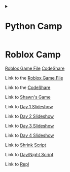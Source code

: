 
<details>
    
<summary><h1>Python Camp</h1></summary>

Link to the test [Python 3 Repl](https://repl.it/@ShawnReardon/PythonCampPY)

Link to the [CodeShare](https://codeshare.io/5R40oo)

Link to [Vampire Game Repl ](https://repl.it/@ShawnReardon/VampirePizzaDirectory)

Link to [Vampire Slideshow ](https://docs.google.com/presentation/d/e/2PACX-1vQu6omYqIUe_eOli4P8P1e8eltbx66xMjEcRPI6zC4YG8b7fqrJffp_0MfQgrOAYw/pub?start=true&loop=false&delayms=60000)

Link to [Other Slideshow ](https://docs.google.com/presentation/d/e/2PACX-1vTqqsl_3sZCDxCyPjnRFgwr-HnLzVV0X9iujQJv7rYcvjydVkoGRxoUsnHCyp31ajEzAL9tCCOTFfxn/pub?start=true&loop=false&delayms=60000)

</details>







<h1>Roblox Camp</h1>
<a href="https://drive.google.com/file/d/1kwWCEo5MRjDH05u1cHCq4KZsX3gtPdlO/view?usp=sharing">Roblox Game File</a>
<a href="https://codeshare.io/5R40oo">CodeShare</a>

Link to the [Roblox Game File](https://drive.google.com/file/d/1kwWCEo5MRjDH05u1cHCq4KZsX3gtPdlO/view?usp=sharing)

Link to the [CodeShare](https://codeshare.io/5R40oo)

Link to [Shawn's Game ](https://www.roblox.com/games/5478445750/Stay-Charged)

Link to [Day 1 Slideshow ](https://docs.google.com/presentation/d/e/2PACX-1vTowheX9Jtswkif6fueE0m3d_NG8lLb6p3nsXyCp9LLkTpjUzZHbBPoItvrXgld2CT3_gOxKduft4z_/pub?start=false&loop=false&delayms=3000)

Link to [Day 2 Slideshow ](https://docs.google.com/presentation/d/e/2PACX-1vRRb--CJNLJyG-Svc3Gx3K-8WtRVb-GDbrhnHuQi6nptVmnYDFXXq3joNi74mepUVbhXBdHHtgjUAXJ/pub?start=false&loop=false&delayms=3000)

Link to [Day 3 Slideshow ](https://docs.google.com/presentation/d/e/2PACX-1vSjb1CuG1TQ_ykLUZtx__BOittCPepv9w3yR8KpeeM_U1Igy8cQr_-x2lcjaiRxkMei2tYTeciDkHJN/pub?start=false&loop=false&delayms=3000)

Link to [Day 4 Slideshow ](https://docs.google.com/presentation/d/e/2PACX-1vRIO-KQ4yQFUr3-nVsXbqJP0KQ0Kztyk0_YOyGNVq8x3NV4XdtS9VvCEfRiXlpfzo4i8mcl5wWpBeQh/pub?start=false&loop=false&delayms=3000)



Link to [Shrink Script](https://drive.google.com/file/d/1jp1mqbl_bO439JnOIH3s7T_skR7E2EYB/view?usp=sharing)

Link to [Day/Night Script](https://drive.google.com/file/d/1QpgOooyM7rXFxGRyUY_hDv0c5Vd94rve/view?usp=sharing)


Link to [Repl](https://repl.it/@ShawnReardon/RobloxCamp)



